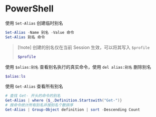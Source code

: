 # PowerShell

使用 `Set-Alias` 创建临时别名

```powershell
Set-Alias -Name 别名 -Value 命令
Set-Alias 别名 命令
```

> [!note] 创建的别名仅在当前 Session 生效，可以将其写入 `$profile`
> ```powershell
> $profile
> ```

使用 `$alias:别名` 查看别名执行的真实命令，使用 `del alias:别名` 删除别名

```powershell
$alias:ls
```

使用 `Get-Alias` 查看所有别名

```powershell
# 查找 Get- 开头的命令的别名
Get-Alias | where {$_.Definition.Startswith("Get-")}
# 按命令统计所有别名并按别名个数排序
Get-Alias | Group-Object definition | sort -Descending Count
```
